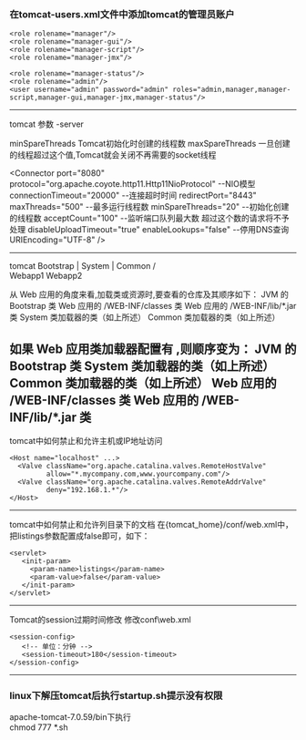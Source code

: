 ### 在tomcat-users.xml文件中添加tomcat的管理员账户
```
<role rolename="manager"/>
<role rolename="manager-gui"/>
<role rolename="manager-script"/>
<role rolename="manager-jmx"/>

<role rolename="manager-status"/>
<role rolename="admin"/>
<user username="admin" password="admin" roles="admin,manager,manager-script,manager-gui,manager-jmx,manager-status"/>
```
--------------------------------------------------------------------------------------
tomcat 参数
-server

minSpareThreads    Tomcat初始化时创建的线程数
maxSpareThreads     一旦创建的线程超过这个值,Tomcat就会关闭不再需要的socket线程

<Connector port="8080"
           protocol="org.apache.coyote.http11.Http11NioProtocol"    --NIO模型
           connectionTimeout="20000"   --连接超时时间
           redirectPort="8443"
           maxThreads="500"     --最多运行线程数
           minSpareThreads="20"  --初始化创建的线程数
           acceptCount="100"   --监听端口队列最大数 超过这个数的请求将不予处理
           disableUploadTimeout="true"
           enableLookups="false"    --停用DNS查询
           URIEncoding="UTF-8" />

--------------------------------------------------------------------------------------
tomcat
 Bootstrap
    |
  System
    |
   Common
  /     \
Webapp1   Webapp2

从 Web 应用的角度来看,加载类或资源时,要查看的仓库及其顺序如下：
JVM 的 Bootstrap 类
Web 应用的 /WEB-INF/classes 类
Web 应用的 /WEB-INF/lib/*.jar 类
System 类加载器的类（如上所述）
Common 类加载器的类（如上所述）

如果 Web 应用类加载器配置有 <Loader delegate="true"/>,则顺序变为：
JVM 的 Bootstrap 类
System 类加载器的类（如上所述）
Common 类加载器的类（如上所述）
Web 应用的 /WEB-INF/classes 类
Web 应用的 /WEB-INF/lib/*.jar 类
--------------------------------------------------------------------------------------
tomcat中如何禁止和允许主机或IP地址访问
```
<Host name="localhost" ...>
  <Valve className="org.apache.catalina.valves.RemoteHostValve"
         allow="*.mycompany.com,www.yourcompany.com"/>
  <Valve className="org.apache.catalina.valves.RemoteAddrValve"
         deny="192.168.1.*"/>
</Host>
```
--------------------------------------------------------------------------------------
tomcat中如何禁止和允许列目录下的文档
在{tomcat_home}/conf/web.xml中，把listings参数配置成false即可，如下：
```
<servlet>
   <init-param>
     <param-name>listings</param-name>
     <param-value>false</param-value>
   </init-param>
</servlet>
```
--------------------------------------------------------------------------------------
Tomcat的session过期时间修改
 修改conf\web.xml
 ```
<session-config>
    <!-- 单位：分钟 -->
    <session-timeout>180</session-timeout>
</session-config>
```
--------------------------------------------------------------------------------------
### linux下解压tomcat后执行startup.sh提示没有权限
apache-tomcat-7.0.59/bin下执行  
chmod 777 *.sh  